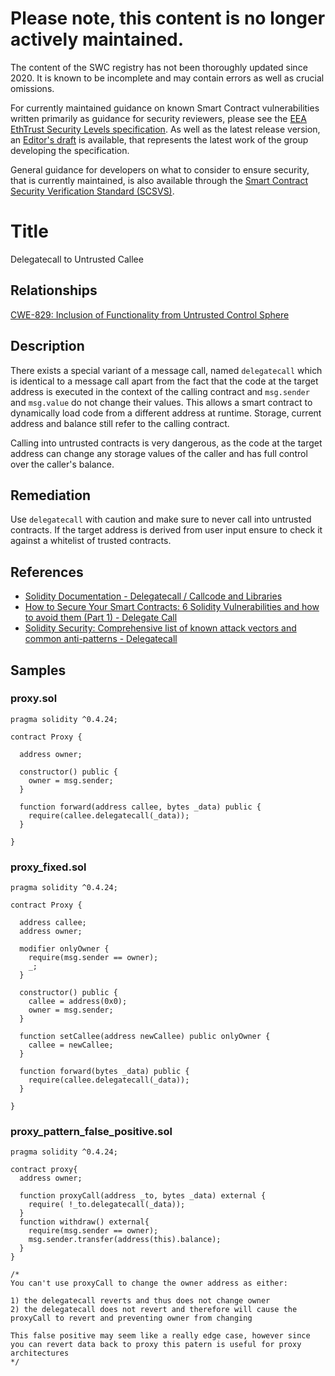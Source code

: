 # Please note, this content is no longer actively maintained.

The content of the SWC registry has not been thoroughly updated since 2020. It is known to be incomplete and may contain errors as well as crucial omissions.

For currently maintained guidance on known Smart Contract vulnerabilities written primarily as guidance for security reviewers, please see the
[EEA EthTrust Security Levels specification](https://entethalliance.org/specs/ethtrust-sl). As well as the latest release version, an
[Editor's draft](https://entethalliance.github.io/eta-registry/security-levels-spec.html) is available,
that represents the latest work of the group developing the specification.

General guidance for developers on what to consider to ensure security, that is currently maintained, is also available through the
[Smart Contract Security Verification Standard (SCSVS)](https://github.com/ComposableSecurity/SCSVS).

# Title

Delegatecall to Untrusted Callee

## Relationships

[CWE-829: Inclusion of Functionality from Untrusted Control Sphere](https://cwe.mitre.org/data/definitions/829.html)

## Description

There exists a special variant of a message call, named `delegatecall` which is identical to a message call apart from the fact that the code at the target address is executed in the context of the calling contract and `msg.sender` and `msg.value` do not change their values. This allows a smart contract to dynamically load code from a different address at runtime. Storage, current address and balance still refer to the calling contract.

Calling into untrusted contracts is very dangerous, as the code at the target address can change any storage values of the caller and has full control over the caller's balance.

## Remediation

Use `delegatecall` with caution and make sure to never call into untrusted contracts. If the target address is derived from user input ensure to check it against a whitelist of trusted contracts.

## References

- [Solidity Documentation - Delegatecall / Callcode and Libraries](https://solidity.readthedocs.io/en/latest/introduction-to-smart-contracts.html#delegatecall-callcode-and-libraries)
- [How to Secure Your Smart Contracts: 6 Solidity Vulnerabilities and how to avoid them (Part 1) - Delegate Call](https://medium.com/loom-network/how-to-secure-your-smart-contracts-6-solidity-vulnerabilities-and-how-to-avoid-them-part-1-c33048d4d17d)
- [Solidity Security: Comprehensive list of known attack vectors and common anti-patterns - Delegatecall](https://blog.sigmaprime.io/solidity-security.html#delegatecall)

## Samples

### proxy.sol

```solidity
pragma solidity ^0.4.24;

contract Proxy {

  address owner;

  constructor() public {
    owner = msg.sender;  
  }

  function forward(address callee, bytes _data) public {
    require(callee.delegatecall(_data));
  }

}

```

### proxy_fixed.sol

```solidity
pragma solidity ^0.4.24;

contract Proxy {

  address callee;
  address owner;

  modifier onlyOwner {
    require(msg.sender == owner);
    _;
  }

  constructor() public {
  	callee = address(0x0);
    owner = msg.sender;
  }

  function setCallee(address newCallee) public onlyOwner {
  	callee = newCallee;
  }

  function forward(bytes _data) public {
    require(callee.delegatecall(_data));
  }

}

```

### proxy_pattern_false_positive.sol

```solidity
pragma solidity ^0.4.24;

contract proxy{
  address owner;

  function proxyCall(address _to, bytes _data) external {
    require( !_to.delegatecall(_data));
  }
  function withdraw() external{
    require(msg.sender == owner);
    msg.sender.transfer(address(this).balance);
  }
}

/*
You can't use proxyCall to change the owner address as either:

1) the delegatecall reverts and thus does not change owner
2) the delegatecall does not revert and therefore will cause the proxyCall to revert and preventing owner from changing

This false positive may seem like a really edge case, however since you can revert data back to proxy this patern is useful for proxy architectures
*/
```
